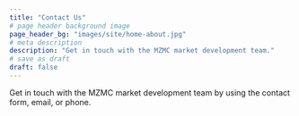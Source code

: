 ```yaml
---
title: "Contact Us"
# page header background image
page_header_bg: "images/site/home-about.jpg"
# meta description
description: "Get in touch with the MZMC market development team."
# save as draft
draft: false
---
```


Get in touch with the MZMC market development team by using the contact form, email, or phone.